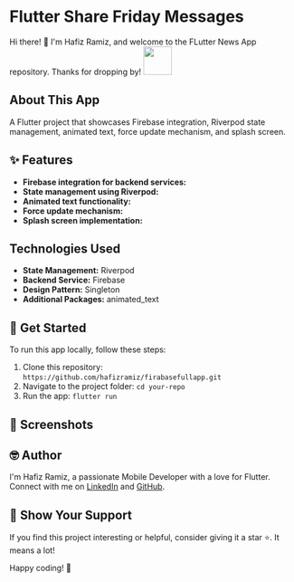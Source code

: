 # Flutter Share Friday Messages

Hi there! 👋 I'm Hafiz Ramiz, and welcome to the FLutter News App repository. Thanks for dropping by! <img src="https://user-images.githubusercontent.com/102408138/181803992-c16d979a-e758-425b-8561-45bdf4fd04ec.gif" width="50" height="50" />

## About This App

A Flutter project that showcases Firebase integration, Riverpod state management, animated text, force update mechanism, and splash screen.

## ✨ Features

- **Firebase integration for backend services:**
- **State management using Riverpod:**
- **Animated text functionality:**
- **Force update mechanism:**
- **Splash screen implementation:**

## Technologies Used

- **State Management:** Riverpod
- **Backend Service:** Firebase
- **Design Pattern:** Singleton
- **Additional Packages:**  animated_text



## 🚀 Get Started

To run this app locally, follow these steps:

1. Clone this repository: `https://github.com/hafizramiz/firabasefullapp.git`
2. Navigate to the project folder: `cd your-repo`
3. Run the app: `flutter run`

## 📸 Screenshots


## 🤓 Author

I'm Hafiz Ramiz, a passionate Mobile Developer with a love for Flutter. Connect with me on [LinkedIn](your-linkedin-profile) and [GitHub](https://github.com/your-username).

## 🌟 Show Your Support

If you find this project interesting or helpful, consider giving it a star ⭐️. It means a lot!

Happy coding! 🚀
